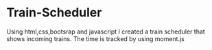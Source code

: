 # Train-Scheduler
Using html,css,bootsrap and javascript I created a train scheduler that shows incoming trains. The time is tracked by using moment.js
